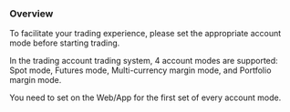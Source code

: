 ### Overview


To facilitate your trading experience, please set the appropriate account mode before starting trading.

In the trading account trading system, 4 account modes are supported: Spot mode, Futures mode, Multi-currency margin mode, and Portfolio margin mode.

You need to set on the Web/App for the first set of every account mode.
